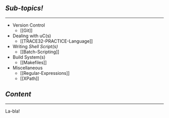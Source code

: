 ## *Sub-topics!*
---
* Version Control
	* [[Git]]
* Dealing with uC(s)
	* [[TRACE32-PRACTICE-Language]]
* Writing *Shell Script(s)*
	* [[Batch-Scripting]]
* Build System(s)
	* [[Makefiles]]
* Miscellaneous
	* [[Regular-Expressions]]
	* [[XPath]]
## *Content*
---
La-bla!